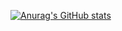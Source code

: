 [![Anurag's GitHub stats](https://github-readme-stats.vercel.app/api?username=SubramanyamChalla24)](https://github.com/anuraghazra/github-readme-stats)
